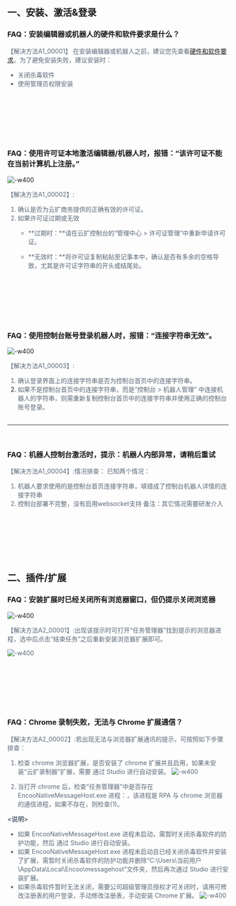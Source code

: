 ## 一、安装、激活&登录

### FAQ：安装编辑器或机器人的硬件和软件要求是什么？

<font color=5a6877> 【解决方法A1_00001】
在安装编辑器或机器人之前，建议您先查看[硬件和软件要求](https://academy.encoo.com/zh-cn/wiki/Studio/quickStart/HarewareAndSoftwareRequirements.md?uuid=1bb922bd-c25d-4921-9241-f13ee45d295f)。为了避免安装失败，建议安装时：
* 关闭杀毒软件
* 使用管理员权限安装

 </font></br></br>
 ---
 </br>

### FAQ：使用许可证本地激活编辑器/机器人时，报错：“该许可证不能在当前计算机上注册。”

![-w400](https://docimages.blob.core.chinacloudapi.cn/images/troubleshoot/A1_00001.png)

<font color=5a6877> 【解决方法A1_00002】:
1. 确认是否为云扩商务提供的正确有效的许可证。
2. 如果许可证过期或无效
    * **过期时：**请在云扩控制台的“管理中心 > 许可证管理”中重新申请许可证。
    
    * **无效时：**将许可证复制粘贴至记事本中，确认是否有多余的空格导致，尤其是许可证字符串的开头或结尾处。

 </font></br></br>
---
</br>

### FAQ：使用控制台账号登录机器人时，报错：“连接字符串无效”。

![-w400](https://docimages.blob.core.chinacloudapi.cn/images/troubleshoot/A1_00001-1.png)

<font color=5a6877> 【解决方法A1_00003】:
1. 确认登录界面上的连接字符串是否为控制台首页中的连接字符串。
2. 如果不是控制台首页中的连接字符串，而是“控制台 > 机器人管理” 中连接机器人的字符串，则需重新复制控制台首页中的连接字符串并使用正确的控制台账号登录。
 </font></br></br>
---
</br>

### FAQ：机器人控制台激活时，提示：机器人内部异常，请稍后重试

<font color=5a6877> 【解决方法A1_00004】:情况排查：
已知两个情况：
1. 机器人要求使用的是控制台首页连接字符串，填错成了控制台机器人详情的连接字符串
2. 控制台部署不完整，没有启用websocket支持
备注：其它情况需要研发介入

 </font></br></br>
---
</br>

## 二、插件/扩展

### FAQ：安装扩展时已经关闭所有浏览器窗口，但仍提示关闭浏览器

![-w400](https://docimages.blob.core.chinacloudapi.cn/images/troubleshoot/2-1.png)

<font color=5a6877> 【解决方法A2_00001】:出现该提示时可打开“任务管理器”找到提示的浏览器进程，选中后点击“结束任务”之后重新安装浏览器扩展即可。

![-w400](https://docimages.blob.core.chinacloudapi.cn/images/troubleshoot/2-2.png)

 </font></br></br>
 ---
 </br>

### FAQ：Chrome 录制失败，无法与 Chrome 扩展通信？
<font color=5a6877> 【解决方法A2_00002】:若出现无法与浏览器扩展通讯的提示，可按照如下步骤排查：
1. 检查 chrome 浏览器扩展，是否安装了 chrome 扩展并且启用，如果未安装“云扩录制器”扩展，需要 通过 Studio 进行自动安装。
![-w400](https://docimages.blob.core.chinacloudapi.cn/images/troubleshoot/3-1.png)

2. 当打开 chrome 后，检查“任务管理器”中是否存在 EncooNativeMessageHost.exe 进程：，该进程是 RPA 与 chrome 浏览器的通信进程，如果不存在，则检查(1)。

**<说明>**
* 如果 EncooNativeMessageHost.exe 进程未启动，需暂时关闭杀毒软件的防护功能，然后 通过 Studio 进行自动安装。
* 如果 EncooNativeMessageHost.exe 进程未启动且已经关闭杀毒软件并安装了扩展，需暂时关闭杀毒软件的防护功能并删除“C:\Users\当前用户\AppData\Local\Encoo\messagehost”文件夹，然后再次通过 Studio 进行安装扩展。
* 如果杀毒软件暂时无法关闭，需要公司超级管理员授权才可关闭时，请用可修改注册表的用户登录，手动修改注册表，手动安装 Chrome 扩展。
![-w400](https://docimages.blob.core.chinacloudapi.cn/images/troubleshoot/3-2.png)

 </font></br></br>
---
</br>
